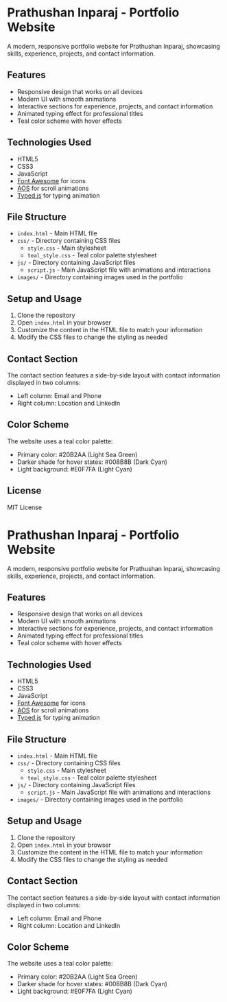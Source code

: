 # Prathushan Inparaj - Portfolio Website

A modern, responsive portfolio website for Prathushan Inparaj, showcasing skills, experience, projects, and contact information.

## Features

- Responsive design that works on all devices
- Modern UI with smooth animations
- Interactive sections for experience, projects, and contact information
- Animated typing effect for professional titles
- Teal color scheme with hover effects

## Technologies Used

- HTML5
- CSS3
- JavaScript
- [Font Awesome](https://fontawesome.com/) for icons
- [AOS](https://michalsnik.github.io/aos/) for scroll animations
- [Typed.js](https://github.com/mattboldt/typed.js/) for typing animation

## File Structure

- `index.html` - Main HTML file
- `css/` - Directory containing CSS files
  - `style.css` - Main stylesheet
  - `teal_style.css` - Teal color palette stylesheet
- `js/` - Directory containing JavaScript files
  - `script.js` - Main JavaScript file with animations and interactions
- `images/` - Directory containing images used in the portfolio

## Setup and Usage

1. Clone the repository
2. Open `index.html` in your browser
3. Customize the content in the HTML file to match your information
4. Modify the CSS files to change the styling as needed

## Contact Section

The contact section features a side-by-side layout with contact information displayed in two columns:

- Left column: Email and Phone
- Right column: Location and LinkedIn

## Color Scheme

The website uses a teal color palette:

- Primary color: #20B2AA (Light Sea Green)
- Darker shade for hover states: #008B8B (Dark Cyan)
- Light background: #E0F7FA (Light Cyan)

## License

MIT License

# Prathushan Inparaj - Portfolio Website

A modern, responsive portfolio website for Prathushan Inparaj, showcasing skills, experience, projects, and contact information.

## Features

- Responsive design that works on all devices
- Modern UI with smooth animations
- Interactive sections for experience, projects, and contact information
- Animated typing effect for professional titles
- Teal color scheme with hover effects

## Technologies Used

- HTML5
- CSS3
- JavaScript
- [Font Awesome](https://fontawesome.com/) for icons
- [AOS](https://michalsnik.github.io/aos/) for scroll animations
- [Typed.js](https://github.com/mattboldt/typed.js/) for typing animation

## File Structure

- `index.html` - Main HTML file
- `css/` - Directory containing CSS files
  - `style.css` - Main stylesheet
  - `teal_style.css` - Teal color palette stylesheet
- `js/` - Directory containing JavaScript files
  - `script.js` - Main JavaScript file with animations and interactions
- `images/` - Directory containing images used in the portfolio

## Setup and Usage

1. Clone the repository
2. Open `index.html` in your browser
3. Customize the content in the HTML file to match your information
4. Modify the CSS files to change the styling as needed

## Contact Section

The contact section features a side-by-side layout with contact information displayed in two columns:

- Left column: Email and Phone
- Right column: Location and LinkedIn

## Color Scheme

The website uses a teal color palette:

- Primary color: #20B2AA (Light Sea Green)
- Darker shade for hover states: #008B8B (Dark Cyan)
- Light background: #E0F7FA (Light Cyan)
